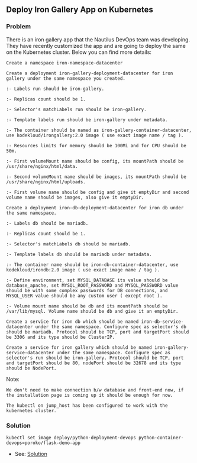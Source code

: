 ## Deploy Iron Gallery App on Kubernetes

### Problem

There is an iron gallery app that the Nautilus DevOps team was developing. They have recently customized the app and are
going to deploy the same on the Kubernetes cluster. Below you can find more details:

    Create a namespace iron-namespace-datacenter

    Create a deployment iron-gallery-deployment-datacenter for iron gallery under the same namespace you created.

    :- Labels run should be iron-gallery.

    :- Replicas count should be 1.

    :- Selector's matchLabels run should be iron-gallery.

    :- Template labels run should be iron-gallery under metadata.

    :- The container should be named as iron-gallery-container-datacenter, use kodekloud/irongallery:2.0 image ( use exact image name / tag ).

    :- Resources limits for memory should be 100Mi and for CPU should be 50m.

    :- First volumeMount name should be config, its mountPath should be /usr/share/nginx/html/data.

    :- Second volumeMount name should be images, its mountPath should be /usr/share/nginx/html/uploads.

    :- First volume name should be config and give it emptyDir and second volume name should be images, also give it emptyDir.

    Create a deployment iron-db-deployment-datacenter for iron db under the same namespace.

    :- Labels db should be mariadb.

    :- Replicas count should be 1.

    :- Selector's matchLabels db should be mariadb.

    :- Template labels db should be mariadb under metadata.

    :- The container name should be iron-db-container-datacenter, use kodekloud/irondb:2.0 image ( use exact image name / tag ).

    :- Define environment, set MYSQL_DATABASE its value should be database_apache, set MYSQL_ROOT_PASSWORD and MYSQL_PASSWORD value should be with some complex passwords for DB connections, and MYSQL_USER value should be any custom user ( except root ).

    :- Volume mount name should be db and its mountPath should be /var/lib/mysql. Volume name should be db and give it an emptyDir.

    Create a service for iron db which should be named iron-db-service-datacenter under the same namespace. Configure spec as selector's db should be mariadb. Protocol should be TCP, port and targetPort should be 3306 and its type should be ClusterIP.

    Create a service for iron gallery which should be named iron-gallery-service-datacenter under the same namespace. Configure spec as selector's run should be iron-gallery. Protocol should be TCP, port and targetPort should be 80, nodePort should be 32678 and its type should be NodePort.

Note:

    We don't need to make connection b/w database and front-end now, if the installation page is coming up it should be enough for now.

    The kubectl on jump_host has been configured to work with the kubernetes cluster.

### Solution

```shell
kubectl set image deploy/python-deployment-devops python-container-devops=poroko/flask-demo-app
```

- See: [Solution](./solution.yaml)
